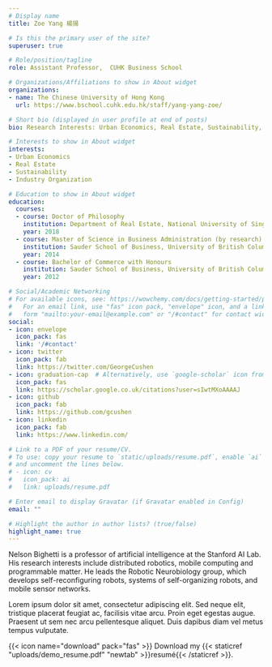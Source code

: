 ```yaml
---
# Display name
title: Zoe Yang 楊揚

# Is this the primary user of the site?
superuser: true

# Role/position/tagline
role: Assistant Professor,  CUHK Business School

# Organizations/Affiliations to show in About widget
organizations:
- name: ​The Chinese University of Hong Kong 
  url: https://www.bschool.cuhk.edu.hk/staff/yang-yang-zoe/

# Short bio (displayed in user profile at end of posts)
bio: ​Research Interests: Urban Economics, Real Estate, Sustainability, Industry Organization 

# Interests to show in About widget
interests:
- Urban Economics
- Real Estate
- Sustainability
- Industry Organization

# Education to show in About widget
education:
  courses:
  - course: Doctor of Philosophy
    institution: Department of Real Estate, National University of Singapore, Singapore
    year: 2018
  - course: Master of Science in Business Administration (by research)
    institution: Sauder School of Business, University of British Columbia, Canada
    year: 2014
  - course: Bachelor of Commerce with Honours
    institution: Sauder School of Business, University of British Columbia, Canada
    year: 2012

# Social/Academic Networking
# For available icons, see: https://wowchemy.com/docs/getting-started/page-builder/#icons
#   For an email link, use "fas" icon pack, "envelope" icon, and a link in the
#   form "mailto:your-email@example.com" or "/#contact" for contact widget.
social:
- icon: envelope
  icon_pack: fas
  link: '/#contact'
- icon: twitter
  icon_pack: fab
  link: https://twitter.com/GeorgeCushen
- icon: graduation-cap  # Alternatively, use `google-scholar` icon from `ai` icon pack
  icon_pack: fas
  link: https://scholar.google.co.uk/citations?user=sIwtMXoAAAAJ
- icon: github
  icon_pack: fab
  link: https://github.com/gcushen
- icon: linkedin
  icon_pack: fab
  link: https://www.linkedin.com/

# Link to a PDF of your resume/CV.
# To use: copy your resume to `static/uploads/resume.pdf`, enable `ai` icons in `params.toml`, 
# and uncomment the lines below.
# - icon: cv
#   icon_pack: ai
#   link: uploads/resume.pdf

# Enter email to display Gravatar (if Gravatar enabled in Config)
email: ""

# Highlight the author in author lists? (true/false)
highlight_name: true
---
```


Nelson Bighetti is a professor of artificial intelligence at the Stanford AI Lab. His research interests include distributed robotics, mobile computing and programmable matter. He leads the Robotic Neurobiology group, which develops self-reconfiguring robots, systems of self-organizing robots, and mobile sensor networks.

Lorem ipsum dolor sit amet, consectetur adipiscing elit. Sed neque elit, tristique placerat feugiat ac, facilisis vitae arcu. Proin eget egestas augue. Praesent ut sem nec arcu pellentesque aliquet. Duis dapibus diam vel metus tempus vulputate.

{{< icon name="download" pack="fas" >}} Download my {{< staticref "uploads/demo_resume.pdf" "newtab" >}}resumé{{< /staticref >}}.
